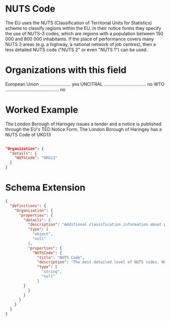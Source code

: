 NUTS Code
===============
The EU uses the NUTS (Classification of Territorial Units for Statistics) scheme to classify regions within the EU. In their notice forms they specify the use of NUTS-3 codes, which are regions with a population between 150 000 and 800 000 inhabitants. If the place of performance covers many NUTS 3 areas (e.g. a highway, a national network of job centres), then a less detailed NUTS code ("NUTS 2" or even "NUTS 1") can be used.

Organizations with this field
===============

European Union ........................ yes
UNCITRAL ................................. no
WTO .......................................... no

Worked Example
==============
The London Borough of Haringey issues a tender and a notice is published through the EU's TED Notice Form. The London Borough of Haringey has a NUTS Code of UKG13

```json 
  
"Organization": {
  "details": {
    "NUTSCode": "UKG13" 
  } 
} 
```

Schema Extension
=======
```json
{
  "definitions": {
    "Organization": {
      "properties": {
        "details": {
          "description": "Additional classification information about parties from the NUTS (Classification of Territorial Units for Statistics) scheme. Required by the EU.",
          "type": [
            "object",
            "null"
          ],
          "properties": {
            "NUTSCode": {
              "title": "NUTS Code",
              "description": "The most detailed level of NUTS codes, NUTS 3 should be used and it should be taken from the EU codelist linked from http://ec.europa.eu/eurostat/ramon/index.cfm?TargetUrl=DSP_PUB_WELC.",
              "type": [
                "string",
                "null"
              ]
		}
          }
        }
      }
    }
  }
}
```
